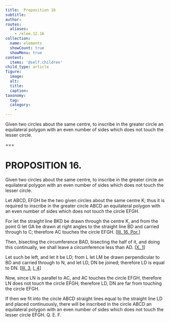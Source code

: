 ```yaml
---
title:  Proposition 16
subtitle: 
author:
routes:
  aliases:
    - /elem.12.16
collection:
  name: elements
  showCount: true
  showMenu: true
content:
  items: '@self.children'
child_type: article
figure:
  image:
  alt:
  title:
  caption:
taxonomy:
  tag:
  category:
    - 
---
```


<p><hi rend="ital">Given two circles about the same centre</hi>, <hi rend="ital">to inscribe in the greater circle an equilateral polygon with an even number of sides which does not touch the lesser circle.</hi>
       <pb n="424"/></p>

===

<h1>PROPOSITION 16.</h1>
<p><span class="ital">Given two circles about the same centre</span>, <span class="ital">to inscribe in the greater circle an equilateral polygon with an even number of sides which does not touch the lesser circle.</span>
       <pb n="424"/></p>

<p>Let <span class="ital">ABCD</span>, <span class="ital">EFGH</span> be the two given circles about the same centre <span class="ital">K</span>; thus it is required to inscribe in the greater circle <span class="ital">ABCD</span> an equilateral polygon with an even number of sides which does not touch the circle <span class="ital">EFGH</span>. 
      </p>

<p>For let the straight line <span class="ital">BKD</span> be drawn through the centre <span class="ital">K</span>, and from the point <span class="ital">G</span> let <span class="ital">GA</span> be drawn at right angles to the straight line <span class="ital">BD</span> and carried through to <span class="ital">C</span>; therefore <span class="ital">AC</span> touches the circle <span class="ital">EFGH</span>. [<a href="/elem.3.16.p.1">III. 16, Por.</a>] </p>

<p>Then, bisecting the circumference <span class="ital">BAD</span>, bisecting the half of it, and doing this continually, we shall leave a circumference less than <span class="ital">AD</span>. [<a href="/elem.10.1">X. 1</a>] </p>

<p>Let such be left, and let it be <span class="ital">LD</span>; from <span class="ital">L</span> let <span class="ital">LM</span> be drawn perpendicular to <span class="ital">BD</span> and carried through to <span class="ital">N</span>, and let <span class="ital">LD</span>, <span class="ital">DN</span> be joined; therefore <span class="ital">LD</span> is equal to <span class="ital">DN</span>. [<a href="/elem.3.3">III. 3</a>, <a href="/elem.1.4">I. 4</a>] </p>

<p>Now, since <span class="ital">LN</span> is parallel to <span class="ital">AC</span>, and <span class="ital">AC</span> touches the circle <span class="ital">EFGH</span>, therefore <span class="ital">LN</span> does not touch the circle <span class="ital">EFGH</span>; therefore <span class="ital">LD</span>, <span class="ital">DN</span> are far from touching the circle <span class="ital">EFGH</span>. </p>

<p>If then we fit into the circle <span class="ital">ABCD</span> straight lines equal to the straight line <span class="ital">LD</span> and placed continuously, there will be inscribed in the circle <span class="ital">ABCD</span> an equilateral polygon with an even number of sides which does not touch the lesser circle <span class="ital">EFGH</span>. Q. E. F.</p>
